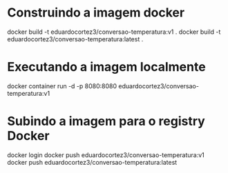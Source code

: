 # Construindo a imagem docker
docker build -t eduardocortez3/conversao-temperatura:v1 .
docker build -t eduardocortez3/conversao-temperatura:latest .

# Executando a imagem localmente
docker container run -d -p 8080:8080 eduardocortez3/conversao-temperatura:v1

# Subindo a imagem para o registry Docker
docker login
docker push eduardocortez3/conversao-temperatura:v1
docker push eduardocortez3/conversao-temperatura:latest
